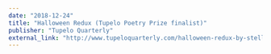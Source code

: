 ```yaml
---
date: "2018-12-24"
title: "Halloween Redux (Tupelo Poetry Prize finalist)"
publisher: "Tupelo Quarterly"
external_link: "http://www.tupeloquarterly.com/halloween-redux-by-stella-yin-yin-wong/"
---
```

